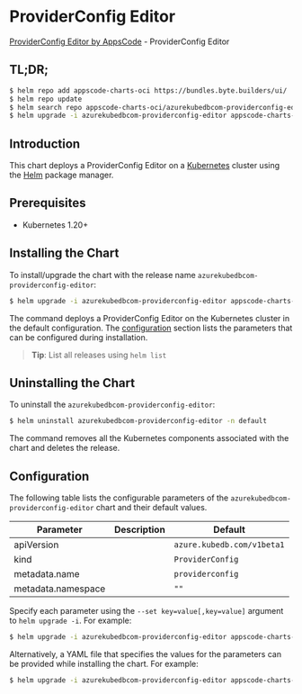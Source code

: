 # ProviderConfig Editor

[ProviderConfig Editor by AppsCode](https://appscode.com) - ProviderConfig Editor

## TL;DR;

```bash
$ helm repo add appscode-charts-oci https://bundles.byte.builders/ui/
$ helm repo update
$ helm search repo appscode-charts-oci/azurekubedbcom-providerconfig-editor --version=v0.10.0
$ helm upgrade -i azurekubedbcom-providerconfig-editor appscode-charts-oci/azurekubedbcom-providerconfig-editor -n default --create-namespace --version=v0.10.0
```

## Introduction

This chart deploys a ProviderConfig Editor on a [Kubernetes](http://kubernetes.io) cluster using the [Helm](https://helm.sh) package manager.

## Prerequisites

- Kubernetes 1.20+

## Installing the Chart

To install/upgrade the chart with the release name `azurekubedbcom-providerconfig-editor`:

```bash
$ helm upgrade -i azurekubedbcom-providerconfig-editor appscode-charts-oci/azurekubedbcom-providerconfig-editor -n default --create-namespace --version=v0.10.0
```

The command deploys a ProviderConfig Editor on the Kubernetes cluster in the default configuration. The [configuration](#configuration) section lists the parameters that can be configured during installation.

> **Tip**: List all releases using `helm list`

## Uninstalling the Chart

To uninstall the `azurekubedbcom-providerconfig-editor`:

```bash
$ helm uninstall azurekubedbcom-providerconfig-editor -n default
```

The command removes all the Kubernetes components associated with the chart and deletes the release.

## Configuration

The following table lists the configurable parameters of the `azurekubedbcom-providerconfig-editor` chart and their default values.

|     Parameter      | Description |                Default                |
|--------------------|-------------|---------------------------------------|
| apiVersion         |             | <code>azure.kubedb.com/v1beta1</code> |
| kind               |             | <code>ProviderConfig</code>           |
| metadata.name      |             | <code>providerconfig</code>           |
| metadata.namespace |             | <code>""</code>                       |


Specify each parameter using the `--set key=value[,key=value]` argument to `helm upgrade -i`. For example:

```bash
$ helm upgrade -i azurekubedbcom-providerconfig-editor appscode-charts-oci/azurekubedbcom-providerconfig-editor -n default --create-namespace --version=v0.10.0 --set apiVersion=azure.kubedb.com/v1beta1
```

Alternatively, a YAML file that specifies the values for the parameters can be provided while
installing the chart. For example:

```bash
$ helm upgrade -i azurekubedbcom-providerconfig-editor appscode-charts-oci/azurekubedbcom-providerconfig-editor -n default --create-namespace --version=v0.10.0 --values values.yaml
```

